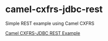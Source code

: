 camel-cxfrs-jdbc-rest
=====================

Simple REST example using Camel CXFRS

[Camel CXFRS-JDBC REST Example](http://code.notsoclever.cc/camel-cxfrs-jdbc-rest-example/)

